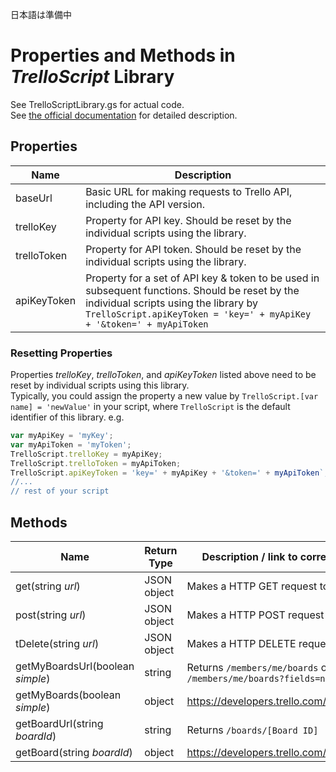 日本語は準備中

# Properties and Methods in *TrelloScript* Library
See TrelloScriptLibrary.gs for actual code.  
See [the official documentation](https://developers.trello.com/) for detailed description.

## Properties
| Name | Description |
| --- | --- |
| baseUrl | Basic URL for making requests to Trello API, including the API version. |
| trelloKey | Property for API key. Should be reset by the individual scripts using the library. |
| trelloToken | Property for API token. Should be reset by the individual scripts using the library. |
| apiKeyToken | Property for a set of API key & token to be used in subsequent functions. Should be reset by the individual scripts using the library by `TrelloScript.apiKeyToken = 'key=' + myApiKey + '&token=' + myApiToken`|

### Resetting Properties
Properties *trelloKey*, *trelloToken*, and *apiKeyToken* listed above need to be reset by individual scripts using this library.  
Typically, you could assign the property a new value by `TrelloScript.[var name] = 'newValue'` in your script, where `TrelloScript` is the default identifier of this library.
e.g.
```javascript
var myApiKey = 'myKey';
var myApiToken = 'myToken';
TrelloScript.trelloKey = myApiKey;
TrelloScript.trelloToken = myApiToken;
TrelloScript.apiKeyToken = 'key=' + myApiKey + '&token=' + myApiToken`;
//...
// rest of your script
```

## Methods
| Name | Return Type | Description / link to corresponding documentation |
| --- | --- | --- |
| get(string *url*) | JSON object | Makes a HTTP GET request to the *url*. |
| post(string *url*) | JSON object | Makes a HTTP POST request to the *url*. |
| tDelete(string *url*) | JSON object | Makes a HTTP DELETE request to the *url*. |
| getMyBoardsUrl(boolean *simple*) | string | Returns `/members/me/boards` or if `simple === true`, `/members/me/boards?fields=name`|
| getMyBoards(boolean *simple*) | object | https://developers.trello.com/reference#membersidboards |
| getBoardUrl(string *boardId*) | string | Returns `/boards/[Board ID]` |
| getBoard(string *boardId*) | object | https://developers.trello.com/reference#boardsboardid-1 |
